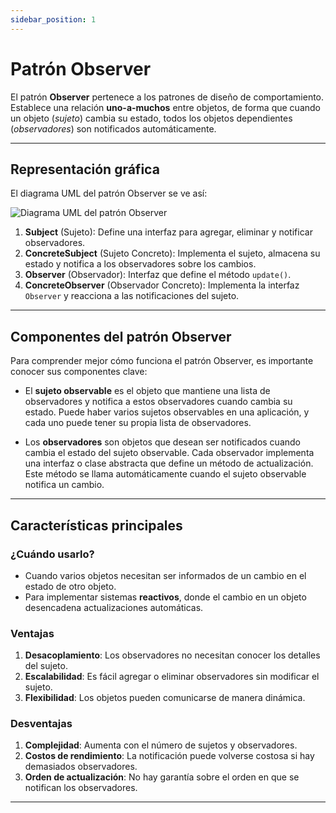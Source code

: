```yaml
---
sidebar_position: 1
---
```

# Patrón Observer

El patrón **Observer** pertenece a los patrones de diseño de comportamiento. Establece una relación **uno-a-muchos** entre objetos, de forma que cuando un objeto (*sujeto*) cambia su estado, todos los objetos dependientes (*observadores*) son notificados automáticamente.

---

## Representación gráfica
El diagrama UML del patrón Observer se ve así:

![Diagrama UML del patrón Observer](https://refactoring.guru/images/patterns/diagrams/observer/structure.png)

1. **Subject** (Sujeto): Define una interfaz para agregar, eliminar y notificar observadores.
2. **ConcreteSubject** (Sujeto Concreto): Implementa el sujeto, almacena su estado y notifica a los observadores sobre los cambios.
3. **Observer** (Observador): Interfaz que define el método `update()`.
4. **ConcreteObserver** (Observador Concreto): Implementa la interfaz `Observer` y reacciona a las notificaciones del sujeto.

---

## Componentes del patrón Observer
Para comprender mejor cómo funciona el patrón Observer, es importante conocer sus componentes clave:

- El **sujeto observable** es el objeto que mantiene una lista de observadores y notifica a estos observadores cuando cambia su estado. Puede haber varios sujetos observables en una aplicación, y cada uno puede tener su propia lista de observadores.

- Los **observadores** son objetos que desean ser notificados cuando cambia el estado del sujeto observable. Cada observador implementa una interfaz o clase abstracta que define un método de actualización. Este método se llama automáticamente cuando el sujeto observable notifica un cambio.

---

## Características principales
### ¿Cuándo usarlo?
- Cuando varios objetos necesitan ser informados de un cambio en el estado de otro objeto.
- Para implementar sistemas **reactivos**, donde el cambio en un objeto desencadena actualizaciones automáticas.

### Ventajas
1. **Desacoplamiento**: Los observadores no necesitan conocer los detalles del sujeto.
2. **Escalabilidad**: Es fácil agregar o eliminar observadores sin modificar el sujeto.
3. **Flexibilidad**: Los objetos pueden comunicarse de manera dinámica.

### Desventajas
1. **Complejidad**: Aumenta con el número de sujetos y observadores.
2. **Costos de rendimiento**: La notificación puede volverse costosa si hay demasiados observadores.
3. **Orden de actualización**: No hay garantía sobre el orden en que se notifican los observadores.

---

